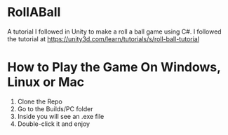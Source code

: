 # RollABall
A tutorial I followed in Unity to make a roll a ball game using C#. I followed the tutorial at https://unity3d.com/learn/tutorials/s/roll-ball-tutorial

# How to Play the Game On Windows, Linux or Mac
1) Clone the Repo
2) Go to the Builds/PC folder
3) Inside you will see an .exe file
4) Double-click it and enjoy
